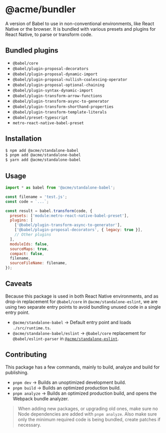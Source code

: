 # @acme/bundler

A version of Babel to use in non-conventional environments, like React Native or the browser. It is bundled with various presets and plugins for React Native, to parse or transform code.

## Bundled plugins

- `@babel/core`
- `@babel/plugin-proposal-decorators`
- `@babel/plugin-proposal-dynamic-import`
- `@babel/plugin-proposal-nullish-coalescing-operator`
- `@babel/plugin-proposal-optional-chaining`
- `@babel/plugin-syntax-dynamic-import`
- `@babel/plugin-transform-arrow-functions`
- `@babel/plugin-transform-async-to-generator`
- `@babel/plugin-transform-shorthand-properties`
- `@babel/plugin-transform-template-literals`
- `@babel/preset-typescript`
- `metro-react-native-babel-preset`

## Installation

```bash
$ npm add @acme/standalone-babel
$ pnpm add @acme/standalone-babel
$ yarn add @acme/standalone-babel
```

## Usage

```js
import * as babel from '@acme/standalone-babel';

const filename = 'test.js';
const code = `...`;

const result = babel.transform(code, {
  presets: ['module:metro-react-native-babel-preset'],
  plugins: [
    ['@babel/plugin-transform-async-to-generator'],
    ['@babel/plugin-proposal-decorators', { legacy: true }],
    // Other plugins
  ],
  moduleIds: false,
  sourceMaps: true,
  compact: false,
  filename,
  sourceFileName: filename,
});
```

## Caveats

Because this package is used in both React Native environments, and as drop-in replacement for `@babel/core` in `@acme/standalone-eslint`, we are using two separate entry points to avoid bundling unused code in a single entry point.

- `@acme/standalone-babel` → Default entry point and loads `./src/runtime.ts`.
- `@acme/standalone-babel/eslint` → `@babel/core` replacement for `@babel/eslint-parser` in [`@acme/standalone-eslint`](../standalone-eslint/README.md).

## Contributing

This package has a few commands, mainly to build, analyze and build for publishing.

- `pnpm dev` → Builds an unoptimized development build.
- `pnpm build` → Builds an optimized production build.
- `pnpm analyze` → Builds an optimized production build, and opens the Webpack bundle analyzer.

> When adding new packages, or upgrading old ones, make sure no Node dependencies are added with `pnpm analyze`. Also make sure only the minimum required code is being bundled, create patches if necessary.
